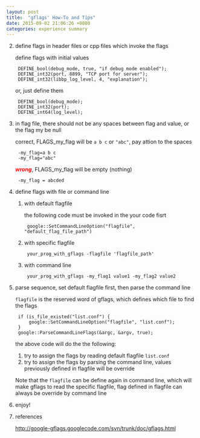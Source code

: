 ```yaml
---
layout: post
title:  "gflags' How-To and Tips"
date: 2015-09-02 21:06:26 +0800
categories: experience summary
---
```


2. define flags in header files or cpp files which invoke the flags

	define flags with initial values

		DEFINE_bool(debug_mode, true, "if debug mode enabled");
		DEFINE_int32(port, 8899, "TCP port for server");
		DEFINE_int32(libbp_log_level, 4, "explanation");

	or, just define them

		DEFINE_bool(debug_mode);
		DEFINE_int32(port);
		DEFINE_int64(log_level);

2. in flag file, there should not be any spaces between flag and value, or the
	flag my be null

	correct, FLAGS_my_flag will be `a b c` or `"abc"`, pay attion to the spaces

		-my_flag=a b c
		-my_flag="abc"

	<font color=#ff0000>***wrong***</font>, FLAGS_my_flag will be empty (nothing)

		-my_flag = abcded

2. define flags with file or command line
	1. with default flagfile

		the following code must be invoked in the your code fisrt

			google::SetCommandLineOption("flagfile", "default_flag_file_path")

	2. with specific flagfile

			your_prog_with_gflags -flagfile 'flagfile_path'

	2. with command line

			your_prog_with_gflags -my_flag1 value1 -my_flag2 value2

2. parse sequence, set default flagfile first, then parse the command line

	`flagfile` is the reserved word of gflags, which defines which file to find
	the flags

		if (is_file_existed("list.conf") {
		    google::SetCommandLineOption("flagfile", "list.conf");
		}
		google::ParseCommandLineFlags(&argc, &argv, true);
	
	the above code will do the the following:
	1. try to assign the flags by reading default flagfile `list.conf`
	2. try to assign the flags by parsing the command line, values previously defined in flagfile will be
		 override

	Note that the `flagfile` can be define again in command line, which will make
	gflags to read the specific flagfile, flag defined in flagfile can always be
	override by command line

2. enjoy!

2. references

	<http://google-gflags.googlecode.com/svn/trunk/doc/gflags.html>
